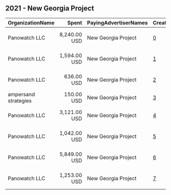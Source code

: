 ## 2021 - New Georgia Project 
|OrganizationName|Spent|PayingAdvertiserNames|CreativeUrls|Impressions|Genders|AgeBrackets|CountryCodes|BillingAddresses|CandidateBallotInformation|
|:---|---:|:---|:---|---:|:---|:---|:---|:---|:---|
|Panowatch  LLC|8,240.00 USD|New Georgia Project|[0](https://www.snap.com/political-ads/asset/dd326fe02e5d8f41118bd3087ba6d89e239f23a3029ec654aee75ac3ca94911c?mediaType=mp4)|1,503,431||18+|united states|"8207 Taunton Pl,West Springfield,22152,US"|Voter Turnout|
|Panowatch  LLC|1,594.00 USD|New Georgia Project|[1](https://www.snap.com/political-ads/asset/e21021d5096c1279e03e3002bae9dd94262084b1fa0d4ecb951ef791cd1db39c?mediaType=mp4)|197,283||18+|united states|"8207 Taunton Pl,West Springfield,22152,US"|Voter Turnout|
|Panowatch  LLC|636.00 USD|New Georgia Project|[2](https://www.snap.com/political-ads/asset/0461c2bba69f3874825b62b0426efa06fda9f6ececb0a6ec8eb94a732c383a32?mediaType=mp4)|80,857||18+|united states|"8207 Taunton Pl,West Springfield,22152,US"|Voter Turnout|
|ampersand strategies|150.00 USD|New Georgia Project|[3](https://www.snap.com/political-ads/asset/a94d0d01a663aaa7b1ccd9383249dd9d42b1f5a8ca9b8190598cebdf7eda548c?mediaType=jpeg)|27,207||18+|united states|US||
|Panowatch  LLC|3,121.00 USD|New Georgia Project|[4](https://www.snap.com/political-ads/asset/64447831febd948b22bfbf2305333c5df3eae35b83a813a8b4c0a03f3c29b81b?mediaType=mp4)|362,192||18+|united states|"8207 Taunton Pl,West Springfield,22152,US"|Voter Turnout|
|Panowatch  LLC|1,042.00 USD|New Georgia Project|[5](https://www.snap.com/political-ads/asset/6dd29b8fd760073217e1c5671a512f797206a0c4d24b621ace254d1a70ed04a5?mediaType=mp4)|127,365||18+|united states|"8207 Taunton Pl,West Springfield,22152,US"|Voter Turnout|
|Panowatch  LLC|5,849.00 USD|New Georgia Project|[6](https://www.snap.com/political-ads/asset/f8850d8b61a10cce1ebe71031b5b94f9b48dd1cb27ea76caea965375fde2a9f3?mediaType=mp4)|673,794||18+|united states|"8207 Taunton Pl,West Springfield,22152,US"|Voter Turnout|
|Panowatch  LLC|1,253.00 USD|New Georgia Project|[7](https://www.snap.com/political-ads/asset/ea36147e170b8e8770930c9b03390fab88493c7d664fb840eab0dda9f747d872?mediaType=mp4)|158,295||18+|united states|"8207 Taunton Pl,West Springfield,22152,US"|Voter Turnout|
